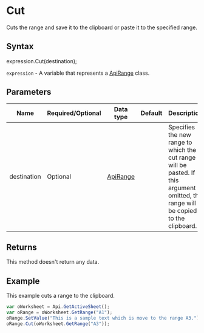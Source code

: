 # Cut

Cuts the range and save it to the clipboard or paste it to the specified range.

## Syntax

expression.Cut(destination);

`expression` - A variable that represents a [ApiRange](../ApiRange.md) class.

## Parameters

| **Name** | **Required/Optional** | **Data type** | **Default** | **Description** |
| ------------- | ------------- | ------------- | ------------- | ------------- |
| destination | Optional | [ApiRange](../../ApiRange/ApiRange.md) |  | Specifies the new range to which the cut range will be pasted. If this argument is omitted, the range will be copied to the clipboard. |

## Returns

This method doesn't return any data.

## Example

This example cuts a range to the clipboard.

```javascript
var oWorksheet = Api.GetActiveSheet();
var oRange = oWorksheet.GetRange("A1");
oRange.SetValue("This is a sample text which is move to the range A3.");
oRange.Cut(oWorksheet.GetRange("A3"));
```

